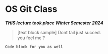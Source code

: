 # OS Git Class
***THIS lecture took place Winter Semester 2024***
>[text block sample] Dont fail just succed.   
> you feel me ?

``Code block for you as well``